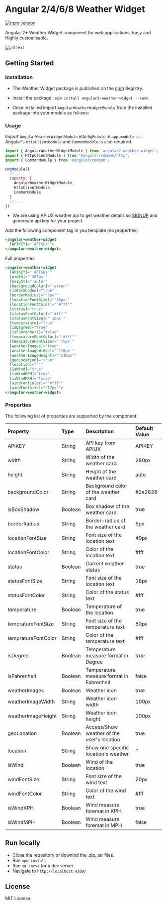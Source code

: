 # Angular 2/4/6/8 Weather Widget
[![npm version](https://img.shields.io/npm/v/angular2-weather-widget.svg)](https://www.npmjs.com/package/angular2-weather-widget)
<!-- [![downloads](https://img.shields.io/npm/dt/angular2-weather-widget.svg)](https://www.npmjs.com/package/angular2-weather-widget)
[![license](https://img.shields.io/github/license/cuppalabs/angular2-weather-widget.svg)](https://www.npmjs.com/package/angular2-weather-widget) -->

Angular 2+ Weather Widget component for web applications. Easy and Highly customisable.


![alt text](https://i.ibb.co/6txrsHw/weather-card.jpg)


<!-- [Demos / Examples](link). -->

## Getting Started


### Installation
- The Weather Widget package is published on the [npm](https://www.npmjs.com/package/angular2-weather-widget) Registry. 
- Install the package :
    `npm install angular2-weather-widget --save`

- Once installed import `AngularWeatherWidgetModule` from the installed package into your module as follows:


### Usage
Import `AngularWeatherWidgetModule` into `NgModule` in `app.module.ts`. Angular's `HttpClientModule` and `CommonModule` is also required.
```js
import { AngularWeatherWidgetModule } from 'angular2-weather-widget';
import { HttpClientModule } from '@angular/common/http';
import { CommonModule } from '@angular/common';

@NgModule({
  // ...
  imports: [
    AngularWeatherWidgetModule,
    HttpClientModule,
    CommonModule
  ]
  // ...
})
```

- We are using APIUX weather api to get weather details so [SIGNUP](https://www.apixu.com/signup.aspx) and genereate api key for your project.

Add the following component tag in you template (no properties)
```html
<angular-weather-widget
  [APIKEY]="'APIKEY'">
</angular-weather-widget>

```

Full properties
```html
<angular-weather-widget
  [APIKEY]="'APIKEY'"
  [width]="'380px'"
  [height]="'auto'"
  [backgroundColor]="'green'" 
  [isBoxShadow]="true"
  [borderRadius]="'5px'"
  [locationFontSize]="'35px'"
  [locationFontColor]="'#fff'"
  [status]="true"
  [statusFontColor]="'#fff'"
  [statusFontSize]="'18px'"
  [temperature]="true"
  [isDegree]="true"
  [isFahrenheit]="false"
  [tempratureFontColor]="'#fff'"
  [tempratureFontSize]="'75px'"
  [weatherImages]="true"
  [weatherImageWidth]="'110px'"
  [weatherImageHeight]="'110px'"
  [geoLocation]="true"
  [location]="''"
  [isWind]="true"
  [isWindKPH]="true"
  [isWindMPH]="false"
  [windFontColor]="'#fff'"
  [windFontSize]="'17px'">
</angular-weather-widget>
```


### Properties
The following list of properties are supported by the component.

| Property         |Type    | Description            | Default Value |
|:--- |:--- |:--- |:--- |
| APIKEY | String | API key from APIUX | APIKEY |
| width | String | Width of the weather card  | 280px |
| height | String | Height of the weather card | auto |
| backgroundColor | String | Background color of the weather card | #2a2828 |
| isBoxShadow | Boolean | Box shadow of the weather card | true |
| borderRadius | String | Border-radius of the weather card | 5px |
| locationFontSize | String | Font size of the location text | 40px |
| locationFontColor | String | Color of the location text | #fff |
| status | Boolean | Current weather status | true |
| statusFontSize | String | Font size of the location text | 18px |
| statusFontColor | String |  Color of the status text | #fff |
| temperature | Boolean | Temperature of the location | true |
| tempratureFontSize | String | Font size of the temperature text | 80px |
| tempratureFontColor | String |  Color of the temperature text | #fff |
| isDegree | Boolean | Temperature measure format in Degree | true |
| isFahrenheit | Boolean | Temperature measure format in Fahrenheit  | false |
| weatherImages | Boolean | Weather icon | true |
| weatherImageWidth | String | Weather icon width | 100px |
| weatherImageHeight | String | Weather icon height | 100px |
| geoLocation | Boolean | Access/Show weather of the user's location | true |
| location | String | Show one specific location's weather | '' |
| isWind | Boolean | Wind of the location | true |
| windFontSize | String | Font size of the wind text | 20px |
| windFontColor | String |  Color of the wind text | #fff |
| isWindKPH | Boolean | Wind measure foremat in KPH | true |
| isWindMPH | Boolean | Wind measure foremat in MPH | false |

## Run locally
- Clone the repository or downlod the .zip,.tar files.
- Run `npm install`
- Run `ng serve` for a dev server
- Navigate to `http://localhost:4200/`

## License
MIT License.
